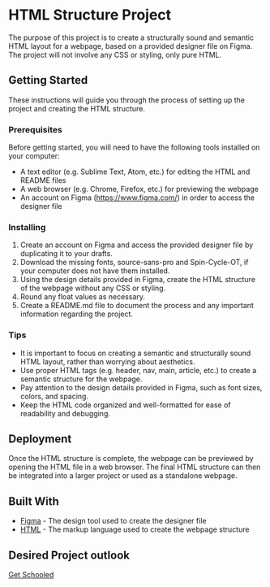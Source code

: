 # HTML Structure Project

The purpose of this project is to create a structurally sound and semantic HTML layout for a webpage, based on a provided designer file on Figma. The project will not involve any CSS or styling, only pure HTML.

## Getting Started

These instructions will guide you through the process of setting up the project and creating the HTML structure.

### Prerequisites

Before getting started, you will need to have the following tools installed on your computer:
- A text editor (e.g. Sublime Text, Atom, etc.) for editing the HTML and README files
- A web browser (e.g. Chrome, Firefox, etc.) for previewing the webpage
- An account on Figma (https://www.figma.com/) in order to access the designer file

### Installing

1. Create an account on Figma and access the provided designer file by duplicating it to your drafts.
2. Download the missing fonts, source-sans-pro and Spin-Cycle-OT, if your computer does not have them installed.
3. Using the design details provided in Figma, create the HTML structure of the webpage without any CSS or styling.
4. Round any float values as necessary.
5. Create a README.md file to document the process and any important information regarding the project.

### Tips

- It is important to focus on creating a semantic and structurally sound HTML layout, rather than worrying about aesthetics.
- Use proper HTML tags (e.g. header, nav, main, article, etc.) to create a semantic structure for the webpage.
- Pay attention to the design details provided in Figma, such as font sizes, colors, and spacing.
- Keep the HTML code organized and well-formatted for ease of readability and debugging.

## Deployment

Once the HTML structure is complete, the webpage can be previewed by opening the HTML file in a web browser. The final HTML structure can then be integrated into a larger project or used as a standalone webpage.

## Built With

* [Figma](https://www.figma.com/) - The design tool used to create the designer file
* [HTML](https://www.w3.org/html/) - The markup language used to create the webpage structure

## Desired Project outlook

[Get Schooled](https://drive.google.com/file/d/14jH4OkjL6B0RSzrdYq5qOdTaOkdtU_4V/view?usp=sharing)
